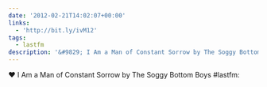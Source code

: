 ```yaml
---
date: '2012-02-21T14:02:07+00:00'
links:
  - 'http://bit.ly/ivM12'
tags:
  - lastfm
description: '&#9829; I Am a Man of Constant Sorrow by The Soggy Bottom Boys #lastfm: '
---
```

&#9829; I Am a Man of Constant Sorrow by The Soggy Bottom Boys #lastfm: 

